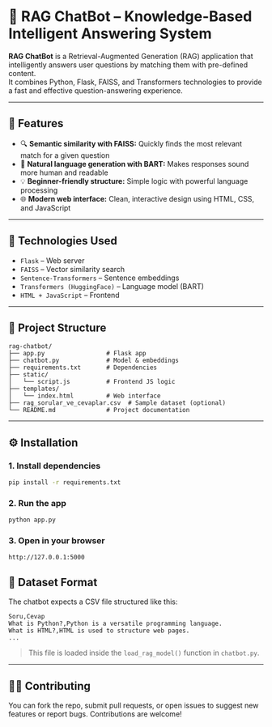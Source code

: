 # 🧠 RAG ChatBot – Knowledge-Based Intelligent Answering System

**RAG ChatBot** is a Retrieval-Augmented Generation (RAG) application that intelligently answers user questions by matching them with pre-defined content.  
It combines Python, Flask, FAISS, and Transformers technologies to provide a fast and effective question-answering experience.

---

## 🚀 Features

- 🔍 **Semantic similarity with FAISS:** Quickly finds the most relevant match for a given question
- 🤖 **Natural language generation with BART:** Makes responses sound more human and readable
- 💡 **Beginner-friendly structure:** Simple logic with powerful language processing
- 🌐 **Modern web interface:** Clean, interactive design using HTML, CSS, and JavaScript

---

## 🧰 Technologies Used

- `Flask` – Web server
- `FAISS` – Vector similarity search
- `Sentence-Transformers` – Sentence embeddings
- `Transformers (HuggingFace)` – Language model (BART)
- `HTML + JavaScript` – Frontend

---

## 📁 Project Structure

```
rag-chatbot/
├── app.py                 # Flask app
├── chatbot.py             # Model & embeddings
├── requirements.txt       # Dependencies
├── static/
│   └── script.js          # Frontend JS logic
├── templates/
│   └── index.html         # Web interface
├── rag_sorular_ve_cevaplar.csv  # Sample dataset (optional)
└── README.md              # Project documentation
```

---

## ⚙️ Installation

### 1. Install dependencies

```bash
pip install -r requirements.txt
```

### 2. Run the app

```bash
python app.py
```

### 3. Open in your browser

```
http://127.0.0.1:5000
```

## 📝 Dataset Format

The chatbot expects a CSV file structured like this:

```csv
Soru,Cevap
What is Python?,Python is a versatile programming language.
What is HTML?,HTML is used to structure web pages.
...
```

> This file is loaded inside the `load_rag_model()` function in `chatbot.py`.

---

## 👨‍💻 Contributing

You can fork the repo, submit pull requests, or open issues to suggest new features or report bugs. Contributions are welcome!

